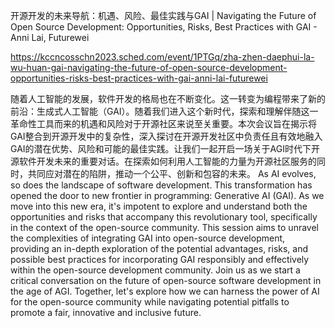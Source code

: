 开源开发的未来导航：机遇、风险、最佳实践与GAI | Navigating the Future of Open Source Development: Opportunities, Risks, Best Practices with GAI - Anni Lai, Futurewei

https://kccncosschn2023.sched.com/event/1PTGq/zha-zhen-daephui-la-wu-huan-gai-navigating-the-future-of-open-source-development-opportunities-risks-best-practices-with-gai-anni-lai-futurewei

随着人工智能的发展，软件开发的格局也在不断变化。这一转变为编程带来了新的前沿：生成式人工智能（GAI）。随着我们进入这个新时代，探索和理解伴随这一革命性工具而来的机遇和风险对于开源社区来说至关重要。本次会议旨在揭示将GAI整合到开源开发中的复杂性，深入探讨在开源开发社区中负责任且有效地融入GAI的潜在优势、风险和可能的最佳实践。让我们一起开启一场关于AGI时代下开源软件开发未来的重要对话。在探索如何利用人工智能的力量为开源社区服务的同时，共同应对潜在的陷阱，推动一个公平、创新和包容的未来。 
As AI evolves, so does the landscape of software development. This transformation has opened the door to new frontier in programming: Generative AI (GAI). As we move into this new era, it's impotent to explore and understand both the opportunities and risks that accompany this revolutionary tool, specifically in the context of the open-source community. This session aims to unravel the complexities of integrating GAI into open-source development, providing an in-depth exploration of the potential advantages, risks, and possible best practices for incorporating GAI responsibly and effectively within the open-source development community. Join us as we start a critical conversation on the future of open-source software development in the age of AGI. Together, let's explore how we can harness the power of AI for the open-source community while navigating potential pitfalls to promote a fair, innovative and inclusive future.
